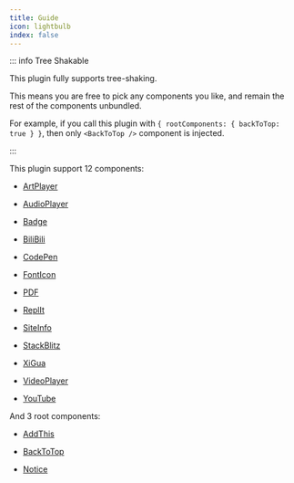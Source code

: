 ```yaml
---
title: Guide
icon: lightbulb
index: false
---
```


::: info Tree Shakable

This plugin fully supports tree-shaking.

This means you are free to pick any components you like, and remain the rest of the components unbundled.

For example, if you call this plugin with `{ rootComponents: { backToTop: true } }`, then only `<BackToTop />` component is injected.

:::

This plugin support 12 components:

- [ArtPlayer](artplayer.md)

- [AudioPlayer](audioplayer.md)

- [Badge](badge.md)

- [BiliBili](bilibili.md)

- [CodePen](codepen.md)

- [FontIcon](fonticon.md)

- [PDF](pdf.md)

- [ReplIt](replit.md)

- [SiteInfo](siteinfo.md)

- [StackBlitz](stackblitz.md)

- [XiGua](xigua.md)

- [VideoPlayer](videoplayer.md)

- [YouTube](youtube.md)

And 3 root components:

- [AddThis](addthis.md)

- [BackToTop](backtotop.md)

- [Notice](notice.md)
